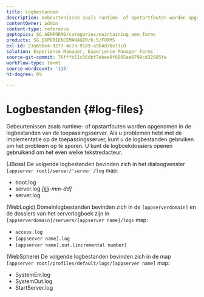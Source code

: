```yaml
---
title: Logbestanden
description: Gebeurtenissen zoals runtime- of opstartfouten worden opgenomen in de logbestanden van de toepassingsserver, die kunnen worden geopend met een teksteditor.
contentOwner: admin
content-type: reference
geptopics: SG_AEMFORMS/categories/maintaining_aem_forms
products: SG_EXPERIENCEMANAGER/6.5/FORMS
exl-id: 23a65be4-3277-4c73-9189-a9b4d7be73cd
solution: Experience Manager, Experience Manager Forms
source-git-commit: 76fffb11c56dbf7ebee9f6805ae0799cd32985fe
workflow-type: tm+mt
source-wordcount: '115'
ht-degree: 0%

---
```


# Logbestanden {#log-files}

Gebeurtenissen zoals runtime- of opstartfouten worden opgenomen in de logbestanden van de toepassingsserver. Als u problemen hebt met de implementatie op de toepassingsserver, kunt u de logbestanden gebruiken om het probleem op te sporen. U kunt de logboekdossiers openen gebruikend om het even welke tekstredacteur.

(JBoss) De volgende logbestanden bevinden zich in het dialoogvenster `[appserver root]/server/'server'/log` map:

* boot.log
* server.log.*[jjjj-mm-dd]*
* server.log

(WebLogic) Domeinlogbestanden bevinden zich in de `[appserverdomain]` en de dossiers van het serverlogboek zijn in `[appserverdomain]/servers/[appserver name]/logs` map:

* `access.log`
* `[appserver name].log`
* `[appserver name].out.[incremental number]`

(WebSphere) De volgende logbestanden bevinden zich in de map `[appserver root]/profiles/default/logs/[appserver name]` map:

* SystemErr.log
* SystemOut.log
* StartServer.log

